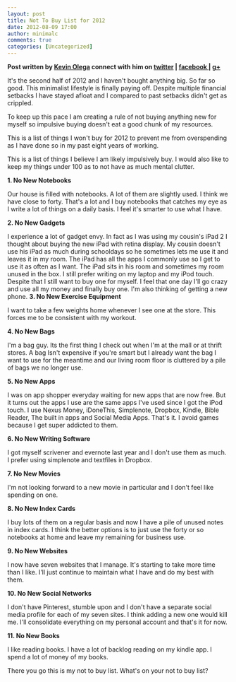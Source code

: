 ```yaml
---
layout: post
title: Not To Buy List for 2012
date: 2012-08-09 17:00
author: minimalc
comments: true
categories: [Uncategorized]
---
```

<strong>Post written by <a href="http://kevinolega.com/">Kevin Olega</a> connect with him on <a href="http://twitter.com/kevinolega">twitter</a> | <a href="http://www.facebook.com/profile.php?id=100003220910840">facebook </a>| <a href="https://plus.google.com/107007774605671245935/posts">g+</a></strong>

It's the second half of 2012 and I haven't bought anything big. So far so good. This minimalist lifestyle is finally paying off. Despite multiple financial setbacks I have stayed afloat and I compared to past setbacks didn't get as crippled.

To keep up this pace I am creating a rule of not buying anything new for myself so impulsive buying doesn't eat a good chunk of my resources.

This is a list of things I won't buy for 2012 to prevent me from overspending as I have done so in my past eight years of working.

This is a list of things I believe I am likely impulsively buy. I would also like to keep my things under 100 as to not have as much mental clutter.

<strong>1. No New Notebooks</strong>

Our house is filled with notebooks. A lot of them are slightly used. I think we have close to forty. That's a lot and I buy notebooks that catches my eye as I write a lot of things on a daily basis. I feel it's smarter to use what I have.
<strong></strong>

<strong>2. No New Gadgets</strong>

I experience a lot of gadget envy. In fact as I was using my cousin's iPad 2 I thought about buying the new iPad with retina display. My cousin doesn't use his iPad as much during schooldays so he sometimes lets me use it and leaves it in my room. The iPad has all the apps I commonly use so I get to use it as often as I want. The iPad sits in his room and sometimes my room unused in the box. I still prefer writing on my laptop and my iPod touch. Despite that I still want to buy one for myself. I feel that one day I'll go crazy and use all my money and finally buy one. I'm also thinking of getting a new phone.
<strong>3. No New Exercise Equipment</strong>

<strong></strong>I want to take a few weights home whenever I see one at the store. This forces me to be consistent with my workout.
<strong></strong>

<strong>4. No New Bags</strong>

I'm a bag guy. Its the first thing I check out when I'm at the mall or at thrift stores. A bag Isn't expensive if you're smart but I already want the bag I want to use for the meantime and our living room floor is cluttered by a pile of bags we no longer use.
<strong></strong>

<strong>5. No New Apps</strong>

I was on app shopper everyday waiting for new apps that are now free. But it turns out the apps I use are the same apps I've used since I got the iPod touch. I use Nexus Money, iDoneThis, Simplenote, Dropbox, Kindle, Bible Reader, The built in apps and Social Media Apps. That's it. I avoid games because I get super addicted to them.
<strong></strong>

<strong>6. No New Writing Software</strong>

I got myself scrivener and evernote last year and I don't use them as much. I prefer using simplenote and textfiles in Dropbox.
<strong></strong>

<strong>7. No New Movies</strong>

I'm not looking forward to a new movie in particular and I don't feel like spending on one.
<strong></strong>

<strong>8. No New Index Cards</strong>

I buy lots of them on a regular basis and now I have a pile of unused notes in index cards. I think the better options is to just use the forty or so notebooks at home and leave my remaining for business use.
<strong></strong>

<strong>9. No New Websites</strong>

I now have seven websites that I manage. It's starting to take more time than I like. I'll just continue to maintain what I have and do my best with them.
<strong></strong>

<strong>10. No New Social Networks</strong>

I don't have Pinterest, stumble upon and I don't have a separate social media profile for each of my seven sites. I think adding a new one would kill me. I'll consolidate everything on my personal account and that's it for now.
<strong></strong>

<strong>11. No New Books</strong>

I like reading books. I have a lot of backlog reading on my kindle app. I spend a lot of money of my books.

There you go this is my not to buy list. What's on your not to buy list?
